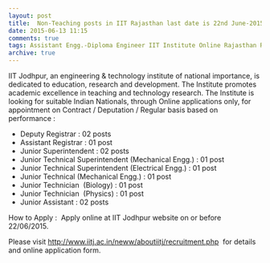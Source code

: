 ```yaml
---
layout: post
title:  Non-Teaching posts in IIT Rajasthan last date is 22nd June-2015
date: 2015-06-13 11:15
comments: true
tags: Assistant Engg.-Diploma Engineer IIT Institute Online Rajasthan Registrar Superintendent Technical Technician
archive: true
---
```

IIT Jodhpur, an engineering & technology institute of national importance, is dedicated to education, research and development. The Institute promotes academic excellence in teaching and technology research. The Institute is looking for suitable Indian Nationals, through Online applications only, for appointment on Contract / Deputation / Regular basis based on performance :


- Deputy Registrar : 02 posts
- Assistant Registrar : 01 post
- Junior Superintendent : 02 posts 
- Junior Technical Superintendent (Mechanical Engg.) : 01 post
- Junior Technical Superintendent (Electrical Engg.) : 01 post
- Junior Technical (Mechanical Engg.) : 01 post 
- Junior Technician  (Biology) : 01 post
- Junior Technician  (Physics) : 01 post 
- Junior Assistant : 02 posts

How to Apply :  Apply online at IIT Jodhpur website on or before 22/06/2015. 

Please visit <http://www.iitj.ac.in/neww/aboutiitj/recruitment.php>  for details and online application form.




